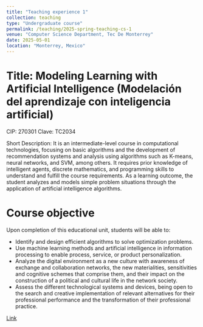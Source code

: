 ```yaml
---
title: "Teaching experience 1"
collection: teaching
type: "Undergraduate course"
permalink: /teaching/2025-spring-teaching-cs-1
venue: "Computer Science Department, Tec De Monterrey"
date: 2025-05-01
location: "Monterrey, Mexico"
---
```


Title: Modeling Learning with Artificial Intelligence (Modelación del aprendizaje con inteligencia artificial)
======

CIP: 270301
Clave: TC2034

Short Description: It is an intermediate-level course in computational technologies, focusing on basic algorithms and the development of recommendation systems and analysis using algorithms such as K-means, neural networks, and SVM, among others. It requires prior knowledge of intelligent agents, discrete mathematics, and programming skills to understand and fulfill the course requirements. As a learning outcome, the student analyzes and models simple problem situations through the application of artificial intelligence algorithms.

# Course objective
Upon completion of this educational unit, students will be able to:
- Identify and design efficient algorithms to solve optimization problems.
- Use machine learning methods and artificial intelligence in information processing to enable process, service, or product personalization.
- Analyze the digital environment as a new culture with awareness of exchange and collaboration networks, the new materialities, sensitivities and cognitive schemes that comprise them, and their impact on the construction of a political and cultural life in the network society.
- Assess the different technological systems and devices, being open to the search and creative implementation of relevant alternatives for their professional performance and the transformation of their professional practice.

[Link](https://samp.itesm.mx/fd/Materias/VistaPreliminarMateria?clave=TC2034&lang=ES)
